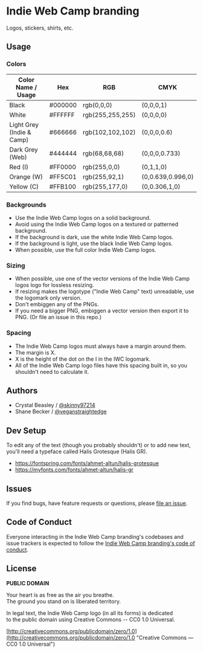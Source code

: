 # Indie Web Camp branding

Logos, stickers, shirts, etc.

## Usage
### Colors

| Color Name / Usage        | Hex     | RGB              | CMYK              |
| ------------------------- | ------- | ---------------- | ----------------- |
| Black                     | #000000 | rgb(0,0,0)       | (0,0,0,1)         |
| White                     | #FFFFFF | rgb(255,255,255) | (0,0,0,0)         |
| Light Grey (Indie & Camp) | #666666 | rgb(102,102,102) | (0,0,0,0.6)       |
| Dark Grey (Web)            | #444444 | rgb(68,68,68)    | (0,0,0,0.733)     |
| Red (I)                   | #FF0000 | rgb(255,0,0)     | (0,1,1,0)         |
| Orange (W)                | #FF5C01 | rgb(255,92,1)    | (0,0.639,0.996,0) |
| Yellow (C)                | #FFB100 | rgb(255,177,0)   | (0,0.306,1,0)     |


### Backgrounds

- Use the Indie Web Camp logos on a solid background.
- Avoid using the Indie Web Camp logos on a textured or patterned background.
- If the background is dark, use the white Indie Web Camp logos.
- If the background is light, use the black Indie Web Camp logos.
- When possible, use the full color Indie Web Camp logos.


### Sizing

- When possible, use one of the vector versions of the Indie Web Camp logos logo for lossless resizing.
- If resizing makes the logotype ("Indie Web Camp" text) unreadable, use the logomark only version.
- Don't embiggen any of the PNGs.
- If you need a bigger PNG, embiggen a vector version then export it to PNG. (Or file an issue in this repo.)


### Spacing

- The Indie Web Camp logos must always have a margin around them.
- The margin is X.
- X is the height of the dot on the I in the IWC logomark.
- All of the Indie Web Camp logo files have this spacing built in, so you shouldn't need to calculate it.


## Authors

* Crystal Beasley / [@skinny97214](https://github.com/skinny97214)
* Shane Becker / [@veganstraightedge](https://github.com/veganstraightedge)


## Dev Setup

To edit any of the text (though you probably shouldn't) or to add new text,
you'll need a typeface called Halis Grotesque (Halis GR).

- https://fontspring.com/fonts/ahmet-altun/halis-grotesque
- https://myfonts.com/fonts/ahmet-altun/halis-gr


## Issues

If you find bugs, have feature requests or questions, please
[file an issue](https://github.com/indieweb/branding/issues).


## Code of Conduct

Everyone interacting in the Indie Web Camp branding's codebases and issue trackers is expected to follow the
[Indie Web Camp branding's code of conduct](https://github.com/indieweb/branding/blob/master/CODE_OF_CONDUCT.md).


## License

**PUBLIC DOMAIN**

Your heart is as free as the air you breathe. <br>
The ground you stand on is liberated territory.

In legal text, the Indie Web Camp logo (in all its forms) is dedicated <br>
to the public domain using Creative Commons -- CC0 1.0 Universal.

[http://creativecommons.org/publicdomain/zero/1.0](http://creativecommons.org/publicdomain/zero/1.0 "Creative Commons &mdash; CC0 1.0 Universal")
